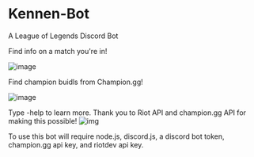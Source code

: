 # Kennen-Bot
A League of Legends Discord Bot

Find info on a match you're in!

![image](https://user-images.githubusercontent.com/22064652/31061887-54b49696-a6f3-11e7-836a-5130829f9b82.png)


Find champion buidls from Champion.gg!

![image](https://user-images.githubusercontent.com/22064652/31061936-ed3e27d8-a6f3-11e7-8b87-11954f8d6862.png)

Type -help to learn more. 
Thank you to Riot API and champion.gg API for making this possible!
![img](http://orig05.deviantart.net/0fcc/f/2016/150/1/1/_league_of_legends__blood_moon_kennen__render__by_popokupingupop90-da4be2i.png)



To use this bot will require node.js, discord.js, a discord bot token, champion.gg api key, and riotdev api key.
